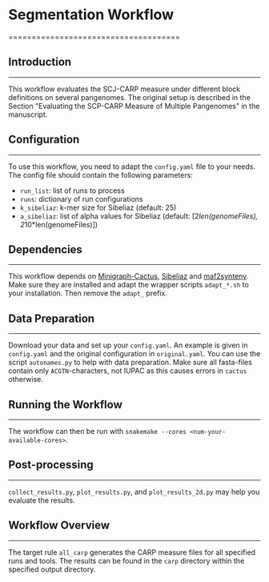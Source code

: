 # Segmentation Workflow
=====================================

## Introduction
---------------

This workflow evaluates the SCJ-CARP measure under different block definitions on several pangenomes. The original setup is described in the Section "Evaluating the SCP-CARP Measure of Multiple Pangenomes" in the manuscript.

## Configuration
---------------

To use this workflow, you need to adapt the `config.yaml` file to your needs. The config file should contain the following parameters:
* `run_list`: list of runs to process
* `runs`: dictionary of run configurations
* `k_sibeliaz`: k-mer size for Sibeliaz (default: 25)
* `a_sibeliaz`: list of alpha values for Sibeliaz (default: [2*len(genomeFiles), 2*10*len(genomeFiles)])

## Dependencies
---------------

This workflow depends on [Minigraph-Cactus](https://doi.org/10.1038/s41587-023-01793-w), [Sibeliaz](https://doi.org/10.1038/s41467-020-19777-8) and [maf2synteny](https://doi.org/10.1101/gr.236273.118). Make sure they are installed and adapt the wrapper scripts `adapt_*.sh` to your installation. Then remove the `adapt_` prefix.

## Data Preparation
---------------

Download your data and set up your `config.yaml`. An example is given in `config.yaml` and the original configuration in `original.yaml`. You can use the script `autonames.py` to help with data preparation. Make sure all fasta-files contain only `ACGTN`-characters, not IUPAC as this causes errors in `cactus` otherwise.

## Running the Workflow
-------------------

The workflow can then be run with `snakemake --cores <num-your-available-cores>`.

## Post-processing
-----------------

`collect_results.py`, `plot_results.py`, and `plot_results_2d.py` may help you evaluate the results.

## Workflow Overview
-------------------

The target rule `all_carp` generates the CARP measure files for all specified runs and tools. The results can be found in the `carp` directory within the specified output directory.
